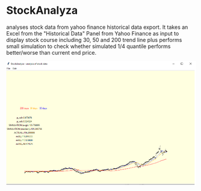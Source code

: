 # StockAnalyza
analyses stock data from yahoo finance historical data export.
It takes an Excel from the "Historical Data" Panel from Yahoo Finance as input
to display stock course including 30, 50 and 200 trend line
plus performs small simulation to check whether simulated 1/4 quantile
performs better/worse than current end price.

![StockAnalyza](https://github.com/nthomasCUBE/StockAnalyza/blob/main/Figure1.png)
